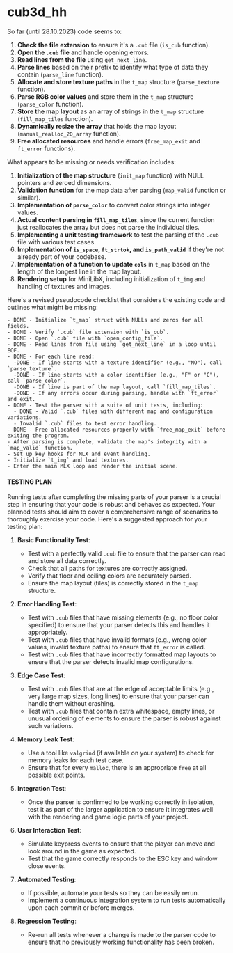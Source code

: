 # cub3d_hh
So far (until 28.10.2023) code seems to:

1. **Check the file extension** to ensure it's a `.cub` file (`is_cub` function).
2. **Open the `.cub` file** and handle opening errors.
3. **Read lines from the file** using `get_next_line`.
4. **Parse lines** based on their prefix to identify what type of data they contain (`parse_line` function).
5. **Allocate and store texture paths** in the `t_map` structure (`parse_texture` function).
6. **Parse RGB color values** and store them in the `t_map` structure (`parse_color` function).
7. **Store the map layout** as an array of strings in the `t_map` structure (`fill_map_tiles` function).
8. **Dynamically resize the array** that holds the map layout (`manual_realloc_2D_array` function).
9. **Free allocated resources** and handle errors (`free_map_exit` and `ft_error` functions).

What appears to be missing or needs verification includes:

1. **Initialization of the map structure** (`init_map` function) with NULL pointers and zeroed dimensions.
2. **Validation function** for the map data after parsing (`map_valid` function or similar).
3. **Implementation of `parse_color`** to convert color strings into integer values.
4. **Actual content parsing in `fill_map_tiles`**, since the current function just reallocates the array but does not parse the individual tiles.
5. **Implementing a unit testing framework** to test the parsing of the `.cub` file with various test cases.
6. **Implementation of `is_space`, `ft_strtok`, and `is_path_valid`** if they're not already part of your codebase.
7. **Implementation of a function to update `cols`** in `t_map` based on the length of the longest line in the map layout.
8. **Rendering setup** for MiniLibX, including initialization of `t_img` and handling of textures and images.

Here's a revised pseudocode checklist that considers the existing code and outlines what might be missing:

```plaintext
- DONE - Initialize `t_map` struct with NULLs and zeros for all fields.
- DONE - Verify `.cub` file extension with `is_cub`.
- DONE - Open `.cub` file with `open_config_file`.
- DONE - Read lines from file using `get_next_line` in a loop until EOF.
- DONE - For each line read:
  -DONE - If line starts with a texture identifier (e.g., "NO"), call `parse_texture`.
  -DONE - If line starts with a color identifier (e.g., "F" or "C"), call `parse_color`.
  -DONE - If line is part of the map layout, call `fill_map_tiles`.
  -DONE - If any errors occur during parsing, handle with `ft_error` and exit.
- DONE - Test the parser with a suite of unit tests, including:
  - DONE - Valid `.cub` files with different map and configuration variations.
  - Invalid `.cub` files to test error handling.
- DONE - Free allocated resources properly with `free_map_exit` before exiting the program.
- After parsing is complete, validate the map's integrity with a `map_valid` function.
- Set up key hooks for MLX and event handling.
- Initialize `t_img` and load textures.
- Enter the main MLX loop and render the initial scene.
```

#### TESTING PLAN
Running tests after completing the missing parts of your parser is a crucial step in ensuring that your code is robust and behaves as expected. Your planned tests should aim to cover a comprehensive range of scenarios to thoroughly exercise your code. Here's a suggested approach for your testing plan:

1. **Basic Functionality Test**:
   - Test with a perfectly valid `.cub` file to ensure that the parser can read and store all data correctly.
   - Check that all paths for textures are correctly assigned.
   - Verify that floor and ceiling colors are accurately parsed.
   - Ensure the map layout (tiles) is correctly stored in the `t_map` structure.

2. **Error Handling Test**:
   - Test with `.cub` files that have missing elements (e.g., no floor color specified) to ensure that your parser detects this and handles it appropriately.
   - Test with `.cub` files that have invalid formats (e.g., wrong color values, invalid texture paths) to ensure that `ft_error` is called.
   - Test with `.cub` files that have incorrectly formatted map layouts to ensure that the parser detects invalid map configurations.

3. **Edge Case Test**:
   - Test with `.cub` files that are at the edge of acceptable limits (e.g., very large map sizes, long lines) to ensure that your parser can handle them without crashing.
   - Test with `.cub` files that contain extra whitespace, empty lines, or unusual ordering of elements to ensure the parser is robust against such variations.

4. **Memory Leak Test**:
   - Use a tool like `valgrind` (if available on your system) to check for memory leaks for each test case.
   - Ensure that for every `malloc`, there is an appropriate `free` at all possible exit points.

5. **Integration Test**:
   - Once the parser is confirmed to be working correctly in isolation, test it as part of the larger application to ensure it integrates well with the rendering and game logic parts of your project.

6. **User Interaction Test**:
   - Simulate keypress events to ensure that the player can move and look around in the game as expected.
   - Test that the game correctly responds to the ESC key and window close events.

7. **Automated Testing**:
   - If possible, automate your tests so they can be easily rerun.
   - Implement a continuous integration system to run tests automatically upon each commit or before merges.

8. **Regression Testing**:
   - Re-run all tests whenever a change is made to the parser code to ensure that no previously working functionality has been broken.
